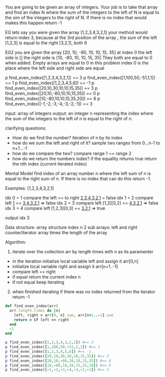 You are going to be given an array of integers. Your job is to take that array and find an index N where the sum of the integers to the left of N is equal to the sim of the integers to the right of N.  If there is no index that would makes this happen return -1

EG
lets say you were given the array [1,2,3,4,3,2,1]
your method would return index 3, because at the 3rd position of the array , the sum of the left [1,2,3] is equal to the right [3,2,1], both 6

EG2
you are given the array [20, 10, -80, 10, 10, 15, 35]
at index 0 the left side is []
the right side is [10, -80, 10, 10, 15, 35]
They both are equal to 0 when added. Empty arrays are equal to 0 in this problem
index 0 is the place where the left side and right side are equal 

p find_even_index([1,2,3,4,3,2,1]) == 3
p find_even_index([1,100,50,-51,1,1]) == 1
p find_even_index([1,2,3,4,5,6]) == -1
p find_even_index([20,10,30,10,10,15,35]) == 3
p find_even_index([20,10,-80,10,10,15,35]) == 0
p find_even_index([10,-80,10,10,15,35,20]) == 6
p find_even_index([-1,-2,-3,-4,-3,-2,-1]) == 3

input: array of integers
output: an integer n representing the index where the sum of the integers to the left of n is equal to the right of n.

clarifying questions: 
- How do we find the number? iteration of n by its index
- how do we sum the left and right of it? sample two ranges from 0...n-1 to n+1...-1
- how do we compare the two? compare range 1 == range 2
- how do we return the numbers index? if the equality returns true return the nth index (current iterated index)     

Mental Model
find index of an array number n where the left sum of n is equal to the right sum of n. If there is no index that can do this return -1.

Examples:
[1,2,3,4,3,2,1]

idx 0 = 1
compare the left []([0,0]) == to right [2,3,4,3,2,1]([1,6]) = false
idx 1 = 2 
compare left [1]([0,1]) == [3,4,3,2,1]([2,5]) => false
idx 2 = 3
compare left [1,2][0,2] == [4,3,2,1](3,4) => false
idx 3 = 4
compare left [1,2,3][0,3] == [3,2,1](4,3) => true

output idx 3

Data structure:
array structure
index n
2 sub arrays: left and right
counter/iterator array times the length of the array

Algorithm:
1. iterate over the collection arr by length times with n as its paramenter
  - in the iteration initialize local variable left and assign it arr[0,n]
  - initialize local variable right and assign it arr[n+1..-1]
  - compare left == right
  - if equal return the current index n
  - if not equal keep iterating
2. when finished iterating if there was no index returned from the iterator return -1

```ruby
def find_even_index(arr)
  arr.length.times do |n|
    left, right = arr[0, n].sum, arr[n+1..-1].sum
    return n if left == right
  end
  -1
end

p find_even_index([1,2,3,4,3,2,1]) #== 3
p find_even_index([1,100,50,-51,1,1]) #== 1
p find_even_index([1,2,3,4,5,6]) #== -1
p find_even_index([20,10,30,10,10,15,35]) #== 3
p find_even_index([20,10,-80,10,10,15,35]) #== 0
p find_even_index([10,-80,10,10,15,35,20]) #== 6
p find_even_index([-1,-2,-3,-4,-3,-2,-1]) #== 3
```